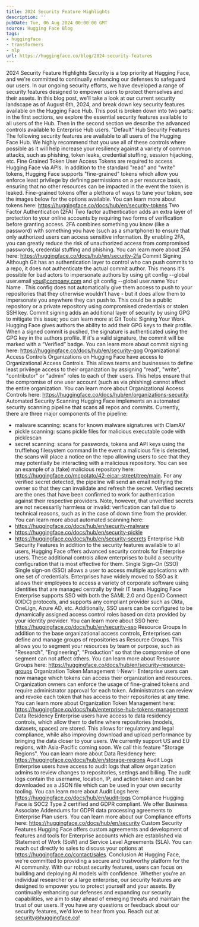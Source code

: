 ```yaml
---
title: 2024 Security Feature Highlights
description: ''
pubDate: Tue, 06 Aug 2024 00:00:00 GMT
source: Hugging Face Blog
tags:
- huggingface
- transformers
- nlp
url: https://huggingface.co/blog/2024-security-features
---
```


2024 Security Feature Highlights
Security is a top priority at Hugging Face, and we're committed to continually enhancing our defenses to safeguard our users. In our ongoing security efforts, we have developed a range of security features designed to empower users to protect themselves and their assets. In this blog post, we'll take a look at our current security landscape as of August 6th, 2024, and break down key security features available on the Hugging Face Hub.
This post is broken down into two parts: in the first sections, we explore the essential security features available to all users of the Hub. Then in the second section we describe the advanced controls available to Enterprise Hub users.
"Default" Hub Security Features
The following security features are available to all users of the Hugging Face Hub. We highly recommend that you use all of these controls where possible as it will help increase your resiliency against a variety of common attacks, such as phishing, token leaks, credential stuffing, session hijacking, etc.
Fine Grained Token
User Access Tokens are required to access Hugging Face via APIs. In addition to the standard "read" and "write" tokens, Hugging Face supports "fine-grained" tokens which allow you enforce least privilege by defining permissions on a per resource basis, ensuring that no other resources can be impacted in the event the token is leaked. Fine-grained tokens offer a plethora of ways to tune your token, see the images below for the options available. You can learn more about tokens here: https://huggingface.co/docs/hub/en/security-tokens
Two Factor Authentication (2FA)
Two factor authentication adds an extra layer of protection to your online accounts by requiring two forms of verification before granting access. 2FA combines something you know (like a password) with something you have (such as a smartphone) to ensure that only authorized users can access sensitive information. By enabling 2FA, you can greatly reduce the risk of unauthorized access from compromised passwords, credential stuffing and phishing. You can learn more about 2FA here: https://huggingface.co/docs/hub/en/security-2fa
Commit Signing
Although Git has an authentication layer to control who can push commits to a repo, it does not authenticate the actual commit author. This means it's possible for bad actors to impersonate authors by using git config --global user.email you@company.com
and git config --global user.name Your Name
. This config does not automatically give them access to push to your repositories that they otherwise wouldn't have - but it does allow them to impersonate you anywhere they can push to. This could be a public repository or a private repository using compromised credentials or stolen SSH key.
Commit signing adds an additional layer of security by using GPG to mitigate this issue; you can learn more at Git Tools: Signing Your Work. Hugging Face gives authors the ability to add their GPG keys to their profile. When a signed commit is pushed, the signature is authenticated using the GPG key in the authors profile. If it's a valid signature, the commit will be marked with a “Verified” badge. You can learn more about commit signing here: https://huggingface.co/docs/hub/en/security-gpg
Organizational Access Controls
Organizations on Hugging Face have access to Organizational Access Controls. This allows teams and businesses to define least privilege access to their organization by assigning "read", "write", "contributor" or "admin" roles to each of their users. This helps ensure that the compromise of one user account (such as via phishing) cannot affect the entire organization. You can learn more about Organizational Access Controls here: https://huggingface.co/docs/hub/en/organizations-security
Automated Security Scanning
Hugging Face implements an automated security scanning pipeline that scans all repos and commits. Currently, there are three major components of the pipeline:
- malware scanning: scans for known malware signatures with ClamAV
- pickle scanning: scans pickle files for malicious executable code with picklescan
- secret scanning: scans for passwords, tokens and API keys using the
trufflehog filesystem
command
In the event a malicious file is detected, the scans will place a notice on the repo allowing users to see that they may potentially be interacting with a malicious repository. You can see an example of a (fake) malicious repository here: https://huggingface.co/mcpotato/42-eicar-street/tree/main.
For any verified secret detected, the pipeline will send an email notifying the owner so that they can invalidate and refresh the secret.
Verified secrets are the ones that have been confirmed to work for authentication against their respective providers. Note, however, that unverified secrets are not necessarily harmless or invalid: verification can fail due to technical reasons, such as in the case of down time from the provider.
You can learn more about automated scanning here:
- https://huggingface.co/docs/hub/en/security-malware
- https://huggingface.co/docs/hub/en/security-pickle
- https://huggingface.co/docs/hub/en/security-secrets
Enterprise Hub Security Features
In addition to the security features available to all users, Hugging Face offers advanced security controls for Enterprise users. These additional controls allow enterprises to build a security configuration that is most effective for them.
Single Sign-On (SSO)
Single sign-on (SSO) allows a user to access multiple applications with one set of credentials. Enterprises have widely moved to SSO as it allows their employees to access a variety of corporate software using identities that are managed centrally by their IT team. Hugging Face Enterprise supports SSO with both the SAML 2.0 and OpenID Connect (OIDC) protocols, and supports any compliant provider such as Okta, OneLign, Azure AD, etc. Additionally, SSO users can be configured to be dynamically assigned access control roles based on data provided by your identity provider. You can learn more about SSO here: https://huggingface.co/docs/hub/en/security-sso
Resource Groups
In addition to the base organizational access controls, Enterprises can define and manage groups of repositories as Resource Groups. This allows you to segment your resources by team or purpose, such as "Research", "Engineering", "Production" so that the compromise of one segment can not affect others. You can learn more about Resource Groups here: https://huggingface.co/docs/hub/en/security-resource-groups
Organization Token Management
✨New✨ Enterprise users can now manage which tokens can access their organization and resources. Organization owners can enforce the usage of fine-grained tokens and require administrator approval for each token. Administrators can review and revoke each token that has access to their repositories at any time.
You can learn more about Organization Token Management here: https://huggingface.co/docs/hub/enterprise-hub-tokens-management
Data Residency
Enterprise users have access to data residency controls, which allow them to define where repositories (models, datasets, spaces) are stored. This allows for regulatory and legal compliance, while also improving download and upload performance by bringing the data closer to your users. We currently support US and EU regions, with Asia-Pacific coming soon. We call this feature "Storage Regions". You can learn more about Data Residency here: https://huggingface.co/docs/hub/en/storage-regions
Audit Logs
Enterprise users have access to audit logs that allow organization admins to review changes to repositories, settings and billing. The audit logs contain the username, location, IP, and action taken and can be downloaded as a JSON file which can be used in your own security tooling. You can learn more about Audit Logs here: https://huggingface.co/docs/hub/en/audit-logs
Compliance
Hugging Face is SOC2 Type 2 certified and GDPR compliant. We offer Business Associate Addendums for GDPR data processing agreements to Enterprise Plan users. You can learn more about our Compliance efforts here: https://huggingface.co/docs/hub/en/security
Custom Security Features
Hugging Face offers custom agreements and development of features and tools for Enterprise accounts which are established via Statement of Work (SoW) and Service Level Agreements (SLA). You can reach out directly to sales to discuss your options at https://huggingface.co/contact/sales.
Conclusion
At Hugging Face, we're committed to providing a secure and trustworthy platform for the AI community. With our robust security features, users can focus on building and deploying AI models with confidence. Whether you're an individual researcher or a large enterprise, our security features are designed to empower you to protect yourself and your assets. By continually enhancing our defenses and expanding our security capabilities, we aim to stay ahead of emerging threats and maintain the trust of our users. If you have any questions or feedback about our security features, we'd love to hear from you. Reach out at security@huggingface.co!